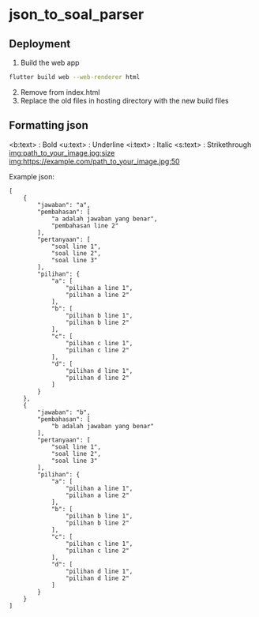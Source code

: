 # json_to_soal_parser

## Deployment
1. Build the web app
```bash
flutter build web --web-renderer html
```
2. Remove <base href="/"> from index.html
3. Replace the old files in hosting directory with the new build files


## Formatting json

<b:text>  :  Bold
<u:text>  :  Underline
<i:text>  :  Italic
<s:text>  :  Strikethrough
<img:path_to_your_image.jpg:size>
<img:https://example.com/path_to_your_image.jpg:50>



Example json:
```
[
    {
        "jawaban": "a",
        "pembahasan": [
            "a adalah jawaban yang benar",
            "pembahasan line 2"
        ],
        "pertanyaan": [
            "soal line 1", 
            "soal line 2", 
            "soal line 3"
        ],
        "pilihan": {
            "a": [
                "pilihan a line 1",
                "pilihan a line 2"
            ],
            "b": [
                "pilihan b line 1",
                "pilihan b line 2"
            ],
            "c": [
                "pilihan c line 1",
                "pilihan c line 2"
            ],
            "d": [
                "pilihan d line 1",
                "pilihan d line 2"
            ]
        }
    },
    {
        "jawaban": "b",
        "pembahasan": [
            "b adalah jawaban yang benar"
        ],
        "pertanyaan": [
            "soal line 1", 
            "soal line 2", 
            "soal line 3"
        ],
        "pilihan": {
            "a": [
                "pilihan a line 1",
                "pilihan a line 2"
            ],
            "b": [
                "pilihan b line 1",
                "pilihan b line 2"
            ],
            "c": [
                "pilihan c line 1",
                "pilihan c line 2"
            ],
            "d": [
                "pilihan d line 1",
                "pilihan d line 2"
            ]
        }
    }
]
```